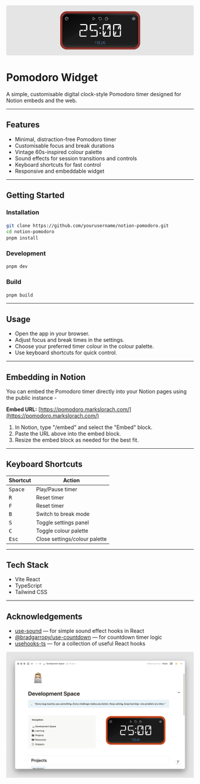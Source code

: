 ![banner](.github/readme-assets/notion-pomodoro-banner.png)

# Pomodoro Widget

A simple, customisable digital clock-style Pomodoro timer designed for Notion embeds and the web.

---

## Features

- Minimal, distraction-free Pomodoro timer
- Customisable focus and break durations
- Vintage 60s-inspired colour palette
- Sound effects for session transitions and controls
- Keyboard shortcuts for fast control
- Responsive and embeddable widget

---

## Getting Started

### Installation

```bash
git clone https://github.com/yourusername/notion-pomodoro.git
cd notion-pomodoro
pnpm install
```

### Development

```bash
pnpm dev
```

### Build

```bash
pnpm build
```

---

## Usage

- Open the app in your browser.
- Adjust focus and break times in the settings.
- Choose your preferred timer colour in the colour palette.
- Use keyboard shortcuts for quick control.

---

## Embedding in Notion

You can embed the Pomodoro timer directly into your Notion pages using the public instance -

**Embed URL:** [https://pomodoro.markslorach.com/](https://pomodoro.markslorach.com/)

1. In Notion, type "/embed" and select the "Embed" block.
2. Paste the URL above into the embed block.
3. Resize the embed block as needed for the best fit.

---

## Keyboard Shortcuts

<table>
  <thead>
    <tr>
      <th>Shortcut</th>
      <th>Action</th>
    </tr>
  </thead>
  <tbody>
    <tr>
      <td><kbd>Space</kbd></td>
      <td>Play/Pause timer</td>
    </tr>
    <tr>
      <td><kbd>R</kbd></td>
      <td>Reset timer</td>
    </tr>
    <tr>
      <td><kbd>F</kbd></td>
      <td>Reset timer</td>
    </tr>
    <tr>
      <td><kbd>B</kbd></td>
      <td>Switch to break mode</td>
    </tr>
    <tr>
      <td><kbd>S</kbd></td>
      <td>Toggle settings panel</td>
    </tr>
    <tr>
      <td><kbd>C</kbd></td>
      <td>Toggle colour palette</td>
    </tr>
    <tr>
      <td><kbd>Esc</kbd></td>
      <td>Close settings/colour palette</td>
    </tr>
  </tbody>
</table>

---

## Tech Stack

- Vite React
- TypeScript
- Tailwind CSS

---

## Acknowledgements

- [use-sound](https://github.com/joshwcomeau/use-sound) — for simple sound effect hooks in React
- [@bradgarropy/use-countdown](https://github.com/bradgarropy/use-countdown) — for countdown timer logic
- [usehooks-ts](https://usehooks-ts.com/) — for a collection of useful React hooks


![banner](.github/readme-assets/notion-pomodoro-example.png)
